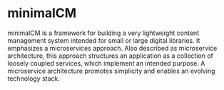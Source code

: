 # minimalCM

minimalCM is a framework for building a very lightweight content management system intended for small or large digital libraries.  It emphasizes a microservices approach.  Also described as microservice architecture, this approach structures an application as a collection of loosely coupled services, which implement an intended purpose. A microservice architecture promotes simplicity and enables an evolving technology stack.

